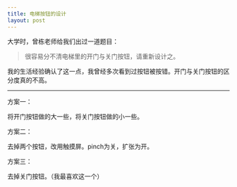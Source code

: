 ```yaml
---
title: 电梯按钮的设计
layout: post
---
```


大学时，曾栋老师给我们出过一道题目：

> 很容易分不清电梯里的开门与关门按钮，请重新设计之。

我的生活经验确认了这一点，我曾经多次看到过按钮被按错。开门与关门按钮的区分度真的不高。

---

方案一：

将开门按钮做的大一些，将关门按钮做的小一些。

方案二：

去掉两个按钮，改用触摸屏。pinch为关，扩张为开。

方案三：

去掉关门按钮。（我最喜欢这一个）
